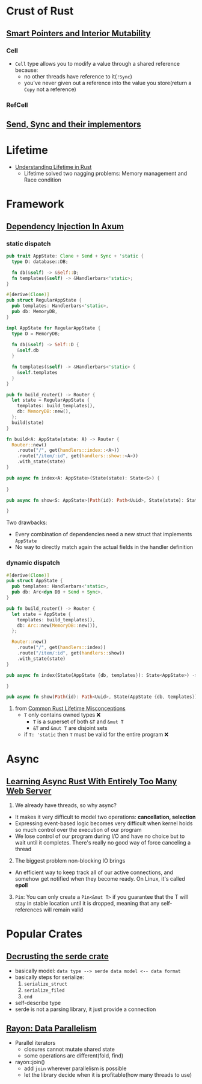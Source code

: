 # Crust of Rust
## [Smart Pointers and Interior Mutability](https://www.youtube.com/watch?v=8O0Nt9qY_vo)
### Cell
- `Cell` type allows you to modify a value through a shared reference because:
  -  no other threads have reference to it(`!Sync`)
  -  you've never given out a reference into the value you store(return a `Copy` not a reference)

### RefCell

## [Send, Sync and their implementors](https://www.youtube.com/watch?v=yOezcP-XaIw&list=PLqbS7AVVErFiWDOAVrPt7aYmnuuOLYvOa&index=14)

# Lifetime

- [Understanding Lifetime in Rust](https://mobiarch.wordpress.com/2015/06/29/understanding-lifetime-in-rust-part-i/)
  - Lifetime solved two nagging problems: Memory management and Race condition
# Framework

## [Dependency Injection In Axum](https://tulipemoutarde.be/posts/2023-08-20-depencency-injection-rust-axum/)
### static dispatch
```rust
pub trait AppState: Clone + Send + Sync + 'static {
  type D: database::DB;

  fn db(&self) -> &Self::D;
  fn templates(&self) -> &Handlerbars<'static>;
}

#[derive(Clone)]
pub struct RegularAppState {
  pub templates: Handlerbars<'static>,
  pub db: MemoryDB,
}

impl AppState for RegularAppState {
  type D = MemoryDB;
  
  fn db(&self) -> Self::D {
    &self.db
  }

  fn templates(&self) -> &Handlerbars<'static> {
    &self.templates
  }
}
```

```rust
pub fn build_router() -> Router {
  let state = RegularAppState {
    templates: build_templates(),
    db: MemoryDB::new(),
  };
  build(state)
}

fn build<A: AppState(state: A) -> Router {
  Router::new()
    .route("/", get(handlers::index::<A>))
    .route("/item/:id", get(handlers::show::<A>))
    .with_state(state)
}
```
```rust
pub async fn index<A: AppState>(State(state): State<S>) {
  
}

pub async fn show<S: AppState>(Path(id): Path<Uuid>, State(state): State<S>) -> Html<'static> {

}
```
Two drawbacks:
- Every combination of dependencies need a new struct that implements `AppState`
- No way to directly match again the actual fields in the handler definition
### dynamic dispatch
```rust
#[derive(Clone)]
pub struct AppState {
  pub templates: Handlerbars<'static>,
  pub db: Arc<dyn DB + Send + Sync>,
}

pub fn build_router() -> Router {
  let state = AppState {
    templates: build_templates(),
    db: Arc::new(MemoryDB::new()),
  };

  Router::new()
    .route("/", get(handlers::index))
    .route("/item/:id", get(handlers::show))
    .with_state(state)
}
```

```rust
pub async fn index(State(AppState {db, templates}): State<AppState>) -> Html<String> {

}

pub async fn show(Path(id): Path<Uuid>, State(AppState {db, templates}): State<AppState>) -> Html<String> {}
```

1. from [Common Rust Lifetime Misconceptions](https://github.com/pretzelhammer/rust-blog/blob/master/posts/common-rust-lifetime-misconceptions.md)
    - `T` only contains owned types ❌
      - `T` is a superset of both `&T` and `&mut T`
      - `&T` and `&mut T` are disjoint sets
    - if `T: 'static` then `T` must be valid for the entire program ❌

# Async
## [Learning Async Rust With Entirely Too Many Web Server](https://ibraheem.ca/posts/too-many-web-servers/)
1. We already have threads, so why async?
  - It makes it very difficult to model two operations: **cancellation, selection**
  - Expressing event-based logic becomes very difficult when kernel holds so much control over the execution of our program
  - We lose control of our program during I/O and have no choice but to wait until it completes. There's really no good way of force canceling a thread
2. The biggest problem non-blocking IO brings
  - An efficient way to keep track all of our active connections, and somehow get notified when they become ready. On Linux, it's called **epoll**  
3. `Pin`: You can only create a `Pin<&mut T>` if you guarantee that the T will stay in stable location until it is dropped, meaning that any self-references will remain valid
# Popular Crates
## [Decrusting the serde crate](https://www.youtube.com/watch?v=BI_bHCGRgMY)
- basically model:  `data type --> serde data model <-- data format`
- basically steps for serialize: 
  1. `serialize_struct`
  2. `serialize_filed`
  3. `end`
- self-describe type
- serde is not a parsing library, it just provide a connection

## [Rayon: Data Parallelism](https://www.youtube.com/watch?v=gof_OEv71Aw)
- Parallel iterators
  - closures cannot mutate shared state
  - some operations are different(fold, find)
- rayon::join()
  - add `join` wherever parallelism is possible
  - let the library decide when it is profitable(how many threads to use)